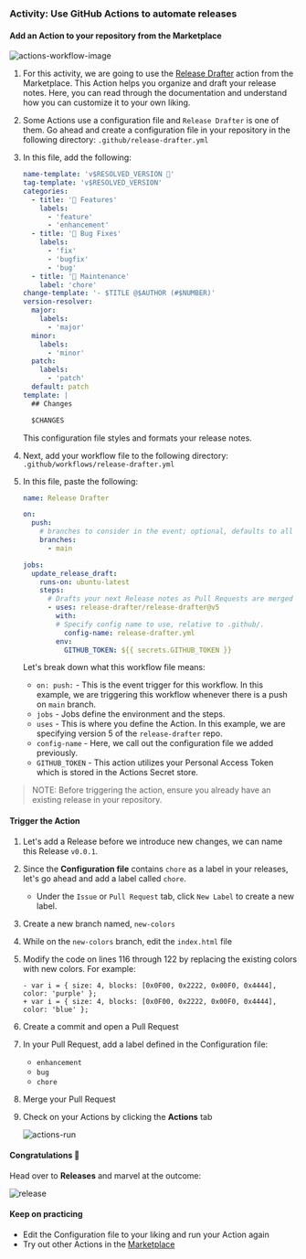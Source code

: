 ### Activity: Use GitHub Actions to automate releases

#### Add an Action to your repository from the Marketplace

![actions-workflow-image](https://user-images.githubusercontent.com/6351798/82076100-8b096480-969a-11ea-95bc-ad25920867d9.png)

1. For this activity, we are going to use the [Release Drafter](https://github.com/marketplace/actions/release-drafter) action from the Marketplace. This Action helps you organize and draft your release notes. Here, you can read through the documentation and understand how you can customize it to your own liking.
1. Some Actions use a configuration file and `Release Drafter` is one of them. Go ahead and create a configuration file in your repository in the following directory: `.github/release-drafter.yml`
1. In this file, add the following:

   ```yml
   name-template: 'v$RESOLVED_VERSION 🌈'
   tag-template: 'v$RESOLVED_VERSION'
   categories:
     - title: '🚀 Features'
       labels:
         - 'feature'
         - 'enhancement'
     - title: '🐛 Bug Fixes'
       labels:
         - 'fix'
         - 'bugfix'
         - 'bug'
     - title: '🧰 Maintenance'
       label: 'chore'
   change-template: '- $TITLE @$AUTHOR (#$NUMBER)'
   version-resolver:
     major:
       labels:
         - 'major'
     minor:
       labels:
         - 'minor'
     patch:
       labels:
         - 'patch'
     default: patch
   template: |
     ## Changes

     $CHANGES
   ```

   This configuration file styles and formats your release notes.

1. Next, add your workflow file to the following directory: `.github/workflows/release-drafter.yml`
1. In this file, paste the following:

   ```yml
   name: Release Drafter

   on:
     push:
       # branches to consider in the event; optional, defaults to all
       branches:
         - main

   jobs:
     update_release_draft:
       runs-on: ubuntu-latest
       steps:
         # Drafts your next Release notes as Pull Requests are merged into ${{ branches }} from above.
         - uses: release-drafter/release-drafter@v5
           with:
           # Specify config name to use, relative to .github/.
             config-name: release-drafter.yml
           env:
             GITHUB_TOKEN: ${{ secrets.GITHUB_TOKEN }}
   ```

   Let's break down what this workflow file means:
   - `on: push:` - This is the event trigger for this workflow. In this example, we are triggering this workflow whenever there is a push on `main` branch.
   - `jobs` - Jobs define the environment and the steps.
   - `uses` - This is where you define the Action. In this example, we are specifying version 5 of the `release-drafter` repo.
   - `config-name` - Here, we call out the configuration file we added previously.
   - `GITHUB_TOKEN` - This action utilizes your Personal Access Token which is stored in the Actions Secret store.

> NOTE: Before triggering the action, ensure you already have an existing release in your repository.

#### Trigger the Action

1. Let's add a Release before we introduce new changes, we can name this Release `v0.0.1`.
1. Since the **Configuration file** contains `chore` as a label in your releases, let's go ahead and add a label called `chore`.
    - Under the `Issue` or `Pull Request` tab, click `New Label` to create a new label.
1. Create a new branch named, `new-colors`
1. While on the `new-colors` branch, edit the `index.html` file
1. Modify the code on lines 116 through 122 by replacing the existing colors with new colors. For example:

   ```git
   - var i = { size: 4, blocks: [0x0F00, 0x2222, 0x00F0, 0x4444], color: 'purple' };
   + var i = { size: 4, blocks: [0x0F00, 0x2222, 0x00F0, 0x4444], color: 'blue' };
   ```

1. Create a commit and open a Pull Request
1. In your Pull Request, add a label defined in the Configuration file:
    - `enhancement`
    - `bug`
    - `chore`
1. Merge your Pull Request
1. Check on your Actions by clicking the **Actions** tab

   ![actions-run](img/actions-run.png)

#### Congratulations 🎉

Head over to **Releases** and marvel at the outcome:

![release](img/release-actions.png ':size=60%')

#### Keep on practicing

- Edit the Configuration file to your liking and run your Action again
- Try out other Actions in the [Marketplace](https://github.com/marketplace?type=actions)

